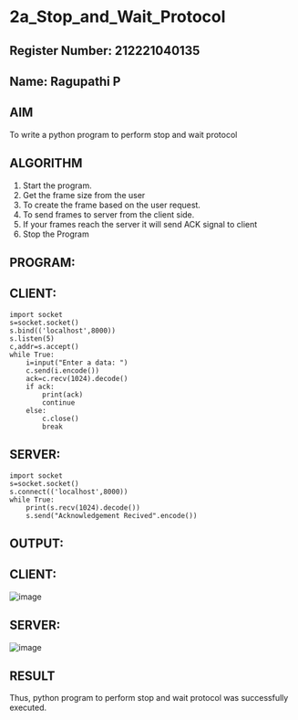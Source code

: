 # 2a_Stop_and_Wait_Protocol

## Register Number: 212221040135
## Name: Ragupathi P

## AIM 
To write a python program to perform stop and wait protocol
## ALGORITHM
1. Start the program.
2. Get the frame size from the user
3. To create the frame based on the user request.
4. To send frames to server from the client side.
5. If your frames reach the server it will send ACK signal to client
6. Stop the Program
## PROGRAM:
## CLIENT:
```
import socket
s=socket.socket()
s.bind(('localhost',8000))
s.listen(5)
c,addr=s.accept()
while True:
    i=input("Enter a data: ")
    c.send(i.encode())
    ack=c.recv(1024).decode()
    if ack:
        print(ack)
        continue
    else:
        c.close()
        break
```
## SERVER:
```
import socket
s=socket.socket()
s.connect(('localhost',8000))
while True:
    print(s.recv(1024).decode())
    s.send("Acknowledgement Recived".encode())
```
## OUTPUT:

## CLIENT:
![image](https://github.com/Ragupathi1/2a_Stop_and_Wait_Protocol/assets/143526042/7fb1d4d2-bfee-4686-b3bf-9374d56f5963)

## SERVER:
![image](https://github.com/Ragupathi1/2a_Stop_and_Wait_Protocol/assets/143526042/5b3c1675-0ac8-408d-92d3-822032cefcb0)


## RESULT
Thus, python program to perform stop and wait protocol was successfully executed.
